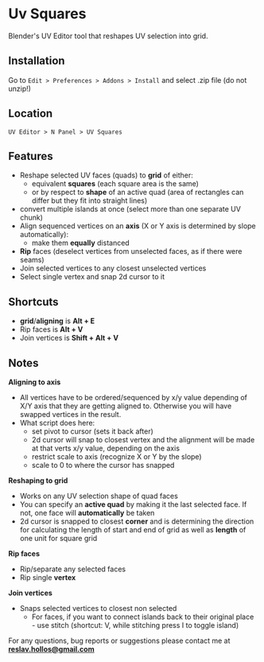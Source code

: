 Uv Squares
==
Blender's UV Editor tool that reshapes UV selection into grid.

Installation
--
Go to `Edit > Preferences > Addons > Install` and select .zip file (do not unzip!)

Location
--
`UV Editor > N Panel > UV Squares`

Features
--
* Reshape selected UV faces (quads) to **grid** of either:
    * equivalent **squares** (each square area is the same)
    * or by respect to **shape** of an active quad (area of rectangles can differ but they fit into straight lines)
* convert multiple islands at once (select more than one separate UV chunk)
* Align sequenced vertices on an **axis** (X or Y axis is determined by slope automatically):
    * make them **equally** distanced
* **Rip** faces (deselect vertices from unselected faces, as if there were seams)
* Join selected vertices to any closest unselected vertices
* Select single vertex and snap 2d cursor to it

Shortcuts
--
* **grid**/**aligning** is **Alt + E** 
* Rip faces is **Alt + V**
* Join vertices is **Shift + Alt + V**

Notes
--
**Aligning to axis**
* All vertices have to be ordered/sequenced by x/y value depending of X/Y axis that they are getting aligned to. Otherwise you will have swapped vertices in the result.
* What script does here:
    * set pivot to cursor (sets it back after)
    * 2d cursor will snap to closest vertex and the alignment will be made at that verts x/y value, depending on the axis
    * restrict scale to axis (recognize X or Y by the slope) 
    * scale to 0 to where the cursor has snapped
    
**Reshaping to grid**
* Works on any UV selection shape of quad faces
* You can specify an **active quad** by making it the last selected face. If not, one face will **automatically** be taken
* 2d cursor is snapped to closest **corner** and is determining the direction for calculating the length of start and end of grid as well as **length** of one unit for square grid

**Rip faces**
* Rip/separate any selected faces
* Rip single **vertex**

**Join vertices**
* Snaps selected vertices to closest non selected
    * For faces, if you want to connect islands back to their original place - use stitch (shortcut: V, while stitching press I to toggle island)

For any questions, bug reports or suggestions please contact me at **reslav.hollos@gmail.com**
